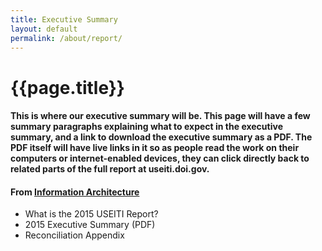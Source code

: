 ```yaml
---
title: Executive Summary
layout: default
permalink: /about/report/
---
```


<div class="container-outer container-padded">

  <h1>{{page.title}}</h1>
  <h4>
    This is where our executive summary will be. This page will have a few summary paragraphs explaining what to expect in the executive summary, and a link to download the executive summary as a PDF. The PDF itself will have live links in it so as people read the work on their computers or internet-enabled devices, they can click directly back to related parts of the full report at useiti.doi.gov.
  </h4>
  <h4>From <a href="https://github.com/18F/doi-extractives-data/wiki/Information-Architecture">Information Architecture</a></h4>
  <ul class="list-bullet">
  	<li>What is the 2015 USEITI Report?</li>
		<li>2015 Executive Summary (PDF)</li>
		<li>Reconciliation Appendix</li>
  </ul>

</div>
